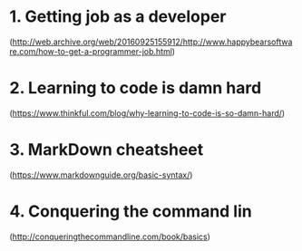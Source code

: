 # 1. Getting job as a developer
 (http://web.archive.org/web/20160925155912/http://www.happybearsoftware.com/how-to-get-a-programmer-job.html)

# 2. Learning to code is damn hard
(https://www.thinkful.com/blog/why-learning-to-code-is-so-damn-hard/)

# 3. MarkDown cheatsheet
(https://www.markdownguide.org/basic-syntax/)

# 4. Conquering the command lin
(http://conqueringthecommandline.com/book/basics)